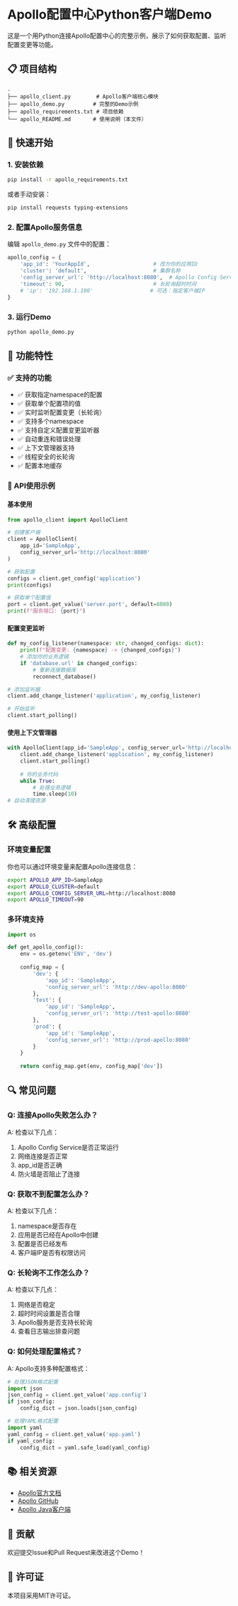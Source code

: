 # Apollo配置中心Python客户端Demo

这是一个用Python连接Apollo配置中心的完整示例，展示了如何获取配置、监听配置变更等功能。

## 📋 项目结构

```
.
├── apollo_client.py        # Apollo客户端核心模块
├── apollo_demo.py         # 完整的Demo示例
├── apollo_requirements.txt # 项目依赖
└── apollo_README.md       # 使用说明（本文件）
```

## 🚀 快速开始

### 1. 安装依赖

```bash
pip install -r apollo_requirements.txt
```

或者手动安装：

```bash
pip install requests typing-extensions
```

### 2. 配置Apollo服务信息

编辑 `apollo_demo.py` 文件中的配置：

```python
apollo_config = {
    'app_id': 'YourAppId',                    # 改为你的应用ID
    'cluster': 'default',                     # 集群名称
    'config_server_url': 'http://localhost:8080',  # Apollo Config Service地址
    'timeout': 90,                            # 长轮询超时时间
    # 'ip': '192.168.1.100'                  # 可选：指定客户端IP
}
```

### 3. 运行Demo

```bash
python apollo_demo.py
```

## 🔧 功能特性

### ✅ 支持的功能

- ✅ 获取指定namespace的配置
- ✅ 获取单个配置项的值
- ✅ 实时监听配置变更（长轮询）
- ✅ 支持多个namespace
- ✅ 支持自定义配置变更监听器
- ✅ 自动重连和错误处理
- ✅ 上下文管理器支持
- ✅ 线程安全的长轮询
- ✅ 配置本地缓存

### 📝 API使用示例

#### 基本使用

```python
from apollo_client import ApolloClient

# 创建客户端
client = ApolloClient(
    app_id='SampleApp',
    config_server_url='http://localhost:8080'
)

# 获取配置
configs = client.get_config('application')
print(configs)

# 获取单个配置值
port = client.get_value('server.port', default=8080)
print(f"服务端口: {port}")
```

#### 配置变更监听

```python
def my_config_listener(namespace: str, changed_configs: dict):
    print(f"配置变更: {namespace} -> {changed_configs}")
    # 添加你的业务逻辑
    if 'database.url' in changed_configs:
        # 重新连接数据库
        reconnect_database()

# 添加监听器
client.add_change_listener('application', my_config_listener)

# 开始监听
client.start_polling()
```

#### 使用上下文管理器

```python
with ApolloClient(app_id='SampleApp', config_server_url='http://localhost:8080') as client:
    client.add_change_listener('application', my_config_listener)
    client.start_polling()
    
    # 你的业务代码
    while True:
        # 处理业务逻辑
        time.sleep(10)
# 自动清理资源
```

## 🛠️ 高级配置

### 环境变量配置

你也可以通过环境变量来配置Apollo连接信息：

```bash
export APOLLO_APP_ID=SampleApp
export APOLLO_CLUSTER=default
export APOLLO_CONFIG_SERVER_URL=http://localhost:8080
export APOLLO_TIMEOUT=90
```

### 多环境支持

```python
import os

def get_apollo_config():
    env = os.getenv('ENV', 'dev')
    
    config_map = {
        'dev': {
            'app_id': 'SampleApp',
            'config_server_url': 'http://dev-apollo:8080'
        },
        'test': {
            'app_id': 'SampleApp',
            'config_server_url': 'http://test-apollo:8080'
        },
        'prod': {
            'app_id': 'SampleApp',
            'config_server_url': 'http://prod-apollo:8080'
        }
    }
    
    return config_map.get(env, config_map['dev'])
```

## 🔍 常见问题

### Q: 连接Apollo失败怎么办？

A: 检查以下几点：
1. Apollo Config Service是否正常运行
2. 网络连接是否正常
3. app_id是否正确
4. 防火墙是否阻止了连接

### Q: 获取不到配置怎么办？

A: 检查以下几点：
1. namespace是否存在
2. 应用是否已经在Apollo中创建
3. 配置是否已经发布
4. 客户端IP是否有权限访问

### Q: 长轮询不工作怎么办？

A: 检查以下几点：
1. 网络是否稳定
2. 超时时间设置是否合理
3. Apollo服务是否支持长轮询
4. 查看日志输出排查问题

### Q: 如何处理配置格式？

A: Apollo支持多种配置格式：

```python
# 处理JSON格式配置
import json
json_config = client.get_value('app.config')
if json_config:
    config_dict = json.loads(json_config)

# 处理YAML格式配置
import yaml
yaml_config = client.get_value('app.yaml')
if yaml_config:
    config_dict = yaml.safe_load(yaml_config)
```

## 📚 相关资源

- [Apollo官方文档](https://www.apolloconfig.com/)
- [Apollo GitHub](https://github.com/apolloconfig/apollo)
- [Apollo Java客户端](https://github.com/apolloconfig/apollo-java)

## 🤝 贡献

欢迎提交Issue和Pull Request来改进这个Demo！

## 📄 许可证

本项目采用MIT许可证。